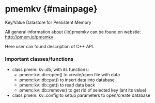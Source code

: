 pmemkv	{#mainpage}
===========================

Key/Value Datastore for Persistent Memory

All general information about (lib)pmemkv can be found on webstie:
http://pmem.io/pmemkv

Here user can found description of C++ API.

### Important classes/functions ###

 * class pmem::kv::db, with its functions:
	* pmem::kv::db::open() to create/open file with data
	* pmem::kv::db::put() to insert data into database
	* pmem::kv::db::get() to read data back
	* pmem::kv::db::remove() to get rid of selected key (ant its value)
 * class pmem::kv::config to setup parameters to open/create database

